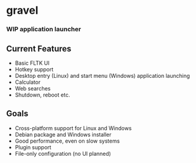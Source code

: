 # gravel
### WIP application launcher

## Current Features
- Basic FLTK UI
- Hotkey support
- Desktop entry (Linux) and start menu (Windows) application launching
- Calculator
- Web searches
- Shutdown, reboot etc.

## Goals
- Cross-platform support for Linux and Windows
- Debian package and Windows installer
- Good performance, even on slow systems
- Plugin support
- File-only configuration (no UI planned)

